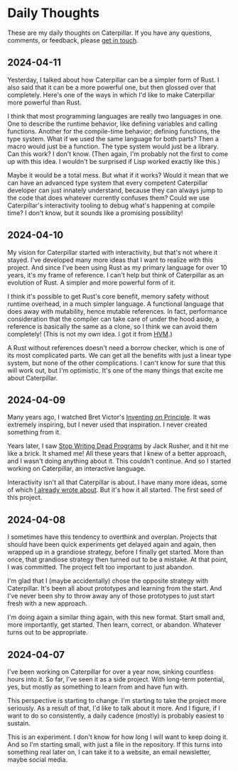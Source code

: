 # Daily Thoughts

These are my daily thoughts on Caterpillar. If you have any questions, comments,
or feedback, please [get in touch](mailto:hello@hannobraun.com).

## 2024-04-11

Yesterday, I talked about how Caterpillar can be a simpler form of Rust. I also
said that it can be a more powerful one, but then glossed over that completely.
Here's one of the ways in which I'd like to make Caterpillar more powerful than
Rust.

I think that most programming languages are really two languages in one. One to
describe the runtime behavior, like defining variables and calling functions.
Another for the compile-time behavior; defining functions, the type system. What
if we used the same language for both parts? Then a macro would just be a
function. The type system would just be a library. Can this work? I don't know.
(Then again, I'm probably not the first to come up with this idea. I wouldn't be
surprised if Lisp worked exactly like this.)

Maybe it would be a total mess. But what if it works? Would it mean that we can
have an advanced type system that every competent Caterpillar developer can just
innately understand, because they can always jump to the code that does whatever
currently confuses them? Could we use Caterpillar's interactivity tooling to
debug what's happening at compile time? I don't know, but it sounds like a
promising possibility!

## 2024-04-10

My vision for Caterpillar started with interactivity, but that's not where it
stayed. I've developed many more ideas that I want to realize with this project.
And since I've been using Rust as my primary language for over 10 years, it's my
frame of reference. I can't help but think of Caterpillar as an evolution of
Rust. A simpler and more powerful form of it.

I think it's possible to get Rust's core benefit, memory safety without runtime
overhead, in a much simpler language. A functional language that does away with
mutability, hence mutable references. In fact, performance consideration that
the compiler can take care of under the hood aside, a reference is basically the
same as a clone, so I think we can avoid them completely! (This is not my own
idea. I got it from [HVM].)

A Rust without references doesn't need a borrow checker, which is one of its
most complicated parts. We can get all the benefits with just a linear type
system, but none of the other complications. I can't know for sure that this
will work out, but I'm optimistic. It's one of the many things that excite me
about Caterpillar.

[HVM]: https://github.com/HigherOrderCO/HVM

## 2024-04-09

Many years ago, I watched Bret Victor's [Inventing on Principle]. It was
extremely inspiring, but I never used that inspiration. I never created
something from it.

Years later, I saw [Stop Writing Dead Programs] by Jack Rusher, and it hit me
like a brick. It shamed me! All these years that I knew of a better approach,
and I wasn't doing anything about it. This couldn't continue. And so I started
working on Caterpillar, an interactive language.

Interactivity isn't all that Caterpillar is about. I have many more ideas, some
of which [I already wrote about][design.md]. But it's how it all started. The
first seed of this project.

[Inventing on Principle]: https://vimeo.com/906418692
[Stop Writing Dead Programs]: https://www.youtube.com/watch?v=8Ab3ArE8W3s
[design.md]: https://github.com/hannobraun/caterpillar/blob/main/design.md

## 2024-04-08

I sometimes have this tendency to overthink and overplan. Projects that should
have been quick experiments get delayed again and again, then wrapped up in a
grandiose strategy, before I finally get started. More than once, that grandiose
strategy then turned out to be a mistake. At that point, I was committed. The
project felt too important to just abandon.

I'm glad that I (maybe accidentally) chose the opposite strategy with
Caterpillar. It's been all about prototypes and learning from the start. And
I've never been shy to throw away any of those prototypes to just start fresh
with a new approach.

I'm doing again a similar thing again, with this new format. Start small and,
more importantly, get started. Then learn, correct, or abandon. Whatever turns
out to be appropriate.

## 2024-04-07

I've been working on Caterpillar for over a year now, sinking countless hours
into it. So far, I've seen it as a side project. With long-term potential, yes,
but mostly as something to learn from and have fun with.

This perspective is starting to change. I'm starting to take the project more
seriously. As a result of that, I'd like to talk about it more. And I figure, if
I want to do so consistently, a daily cadence (mostly) is probably easiest to
sustain.

This is an experiment. I don't know for how long I will want to keep doing it.
And so I'm starting small, with just a file in the repository. If this turns
into something real later on, I can take it to a website, an email newsletter,
maybe social media.

